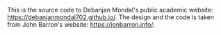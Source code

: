 This is the source code to Debanjan Mondal's public academic website: https://debanjanmondal702.github.io/. The design and the code is taken from John Barron's website: https://jonbarron.info/.
